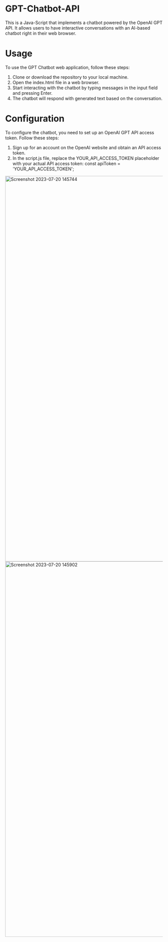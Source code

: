 # GPT-Chatbot-API
This is a Java-Script that implements a chatbot powered by the OpenAI GPT API. It allows users to have interactive conversations with an AI-based chatbot right in their web browser.
# Usage
To use the GPT Chatbot web application, follow these steps:

1. Clone or download the repository to your local machine.
2. Open the index.html file in a web browser.
3. Start interacting with the chatbot by typing messages in the input field and pressing Enter.
4. The chatbot will respond with generated text based on the conversation.

# Configuration
To configure the chatbot, you need to set up an OpenAI GPT API access token. Follow these steps:

1. Sign up for an account on the OpenAI website and obtain an API access token.
2. In the script.js file, replace the YOUR_API_ACCESS_TOKEN placeholder with your actual API access token: 
const apiToken = 'YOUR_API_ACCESS_TOKEN';


<img width="1231" alt="Screenshot 2023-07-20 145744" src="https://github.com/PoratEyal/GPT-Chatbot/assets/134833213/842564d3-d505-452d-877a-6a816ea21f49">
<img width="1199" alt="Screenshot 2023-07-20 145902" src="https://github.com/PoratEyal/GPT-Chatbot/assets/134833213/dd70deb3-8c52-4ac7-abf3-e0f8ae547e8f">
